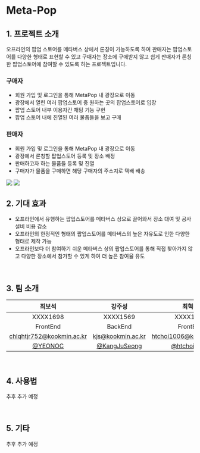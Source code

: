 # Meta-Pop

## 1. 프로젝트 소개

오프라인의 팝업 스토어를 메타버스 상에서 론칭이 가능하도록 하여 판매자는 팝업스토어를 다양한 형태로 표현할 수 있고 구매자는 장소에 구애받지 않고 쉽게 판매자가 론칭한 팝업스토어에 참여할 수 있도록 하는 프로젝트입니다.

### 구매자

- 회원 가입 및 로그인을 통해 MetaPop 내 광장으로 이동
- 광장에서 열린 여러 팝업스토어 중 원하는 곳의 팝업스토어로 입장
- 팝업 스토어 내부 이용자간 채팅 기능 구현
- 팝업 스토어 내에 진열된 여러 물품들을 보고 구매

### 판매자

- 회원 가입 및 로그인을 통해 MetaPop 내 광장으로 이동
- 광장에서 론칭할 팝업스토어 등록 및 장소 배정
- 판매하고자 하는 물품들 등록 및 진열
- 구매자가 물품을 구매하면 해당 구매자의 주소지로 택배 배송

<img src="https://user-images.githubusercontent.com/39540790/229363453-670c4fcf-49a0-440b-85c3-0d636d88a3bc.png">

<img src="https://user-images.githubusercontent.com/39540790/229363871-3d4e3b37-242d-4360-b349-d2d23973dad0.png">

</br>

## 2. 기대 효과

- 오프라인에서 유행하는 팝업스토어를 메타버스 상으로 끌어와서 장소 대여 및 공사 설비 비용 감소
- 오프라인의 한정적인 형태의 팝업스토어를 메타버스의 높은 자유도로 인한 다양한 형태로 제작 가능
- 오프라인보다 더 참여하기 쉬운 메타버스 상의 팝업스토어를 통해 직접 찾아가지 않고 다양한 장소에서 참가할 수 있게 하여 더 높은 참여율 유도

</br>

## 3. 팀 소개

|                최보석                |                     강주성                     |                    최혁태                    |                 표상우                 |                 박채연                 |
| :----------------------------------: | :--------------------------------------------: | :------------------------------------------: | :------------------------------------: | :------------------------------------: |
|               XXXX1698               |                    XXXX1569                    |                   XXXX1702                   |                XXXX1704                |                XXXX1601                |
|               FrontEnd               |                    BackEnd                     |                   FrontEnd                   |                BackEnd                 |                FrontEnd                |
|      chlqhtjr752@kookmin.ac.kr       |               kjs@kookmin.ac.kr                |           htchoi1006@kookmin.ac.kr           |         psw3619@kookmin.ac.kr          |         muy5310@kookmin.ac.kr          |
| [@YEONOC](https://github.com/YEONOC) | [@KangJuSeong](https://github.com/KangJuSeong) | [@htchoi1006](https://github.com/htchoi1006) | [@okpyo12](https://github.com/okpyo12) | [@muy5310](https://github.com/muy5310) |

</br>

## 4. 사용법

추후 추가 예정

</br>

## 5. 기타

추후 추가 예정
